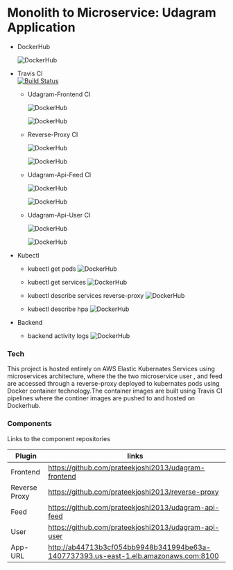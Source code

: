 # Monolith to Microservice: Udagram Application
- DockerHub

    ![DockerHub](https://drive.google.com/uc?export=view&id=1yIjhkH2scD7QiY2LSZEkKGBGhkYpp0jk)
    
    
- Travis CI  
[![Build Status](https://travis-ci.org/joemccann/dillinger.svg?branch=master)](https://travis-ci.org/joemccann/dillinger)

    - Udagram-Frontend CI
    
        ![DockerHub](https://drive.google.com/uc?export=view&id=1j_-KojO3cEPvht2IN1uFTYSAwA2nBpfL)

        ![DockerHub](https://drive.google.com/uc?export=view&id=1shk3wTPiq_BFTkro4IMZbu8vGF8SRc3S)
        
    - Reverse-Proxy CI
    
        ![DockerHub](https://drive.google.com/uc?export=view&id=1Bco2kJkD8VpyLEls9A_zpXgPJjnLNMr9)
        
        ![DockerHub](https://drive.google.com/uc?export=view&id=1xQoELdCAZHJ8bnctdtpoz_PX6-xru5Xt)
    
    - Udagram-Api-Feed CI
    
        ![DockerHub](https://drive.google.com/uc?export=view&id=1hFQKAjWmNFo8hU0objZc7SHST0bneaBS)
        
        ![DockerHub](https://drive.google.com/uc?export=view&id=1gci8jSpu_u9-8j-WuC8hwk98PnOIrGuj)
    
    - Udagram-Api-User CI
    
        ![DockerHub](https://drive.google.com/uc?export=view&id=1yoBYueywIRBJLKg8yrUovuw1z2CY-R8R)
        
        ![DockerHub](https://drive.google.com/uc?export=view&id=1H-SsSnpVlYSUHGae1rQAVTk870UbEozB)



- Kubectl

    - kubectl get pods
    ![DockerHub](https://drive.google.com/uc?export=view&id=1nRwOg-_ZiAltFfW49Gq_NCTmYVdwwhQx)
    
    - kubectl get services
    ![DockerHub](https://drive.google.com/uc?export=view&id=19mTnL3ilyfkWHMg1w6ZTRQcJQkJRnLss)
    
    - kubectl describe services reverse-proxy
    ![DockerHub](https://drive.google.com/uc?export=view&id=1TtYJJzfrdik6FoEWBGgQqea2JbFdzFU4)
    
    - kubectl describe hpa
    ![DockerHub](https://drive.google.com/uc?export=view&id=1GyCRHDnpE9RAVac_bpIlqz8wOQnTU0QP)
    
    
- Backend

    - backend activity logs
    ![DockerHub](https://drive.google.com/uc?export=view&id=19D020PS_xVcu4DbScKFqvwVYj9FOsct4)

### Tech

This project is hosted entirely on AWS Elastic Kubernates Services using microservices architecture, where the the two microservice user , and feed are accessed through a reverse-proxy deployed to kubernates pods using Docker container technology.The container images are built using Travis CI pipelines where the continer images are pushed to and hosted on Dockerhub.



### Components

Links to the component repositories 

| Plugin | links |
| ------ | ------ |
| Frontend | https://github.com/prateekjoshi2013/udagram-frontend |
| Reverse Proxy | https://github.com/prateekjoshi2013/reverse-proxy |
| Feed | https://github.com/prateekjoshi2013/udagram-api-feed |
| User | https://github.com/prateekjoshi2013/udagram-api-user |
| App-URL | http://ab44713b3cf054bb9948b341994be63a-1407737393.us-east-1.elb.amazonaws.com:8100 |








